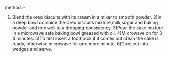 method :-

1) Blend the oreo biscuits with its cream in a mixer to smooth powder.
2)In a deep bowl combine the Oreo biscuits mixture,milk,sugar and baking powder
  and mix well to a dropping consistency.
3)Pour the cake mixture in a microwave safe baking bowl greased with oil.
4)Microwave on for 3-4 minutes.
5)To test insert a toothpick,if it comes out clean the cake is ready,
  otherwise microwave for one more minute.
6)Cool,cut into wedges and serve.  